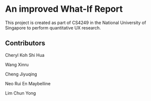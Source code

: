 # An improved What-If Report

This project is created as part of CS4249 in the National University of Singapore to perform quantitative UX research.

## Contributors

Cheryl Koh Shi Hua

Wang Xinru

Cheng Jiyuqing

Neo Rui En Maybelline

Lim Chun Yong

